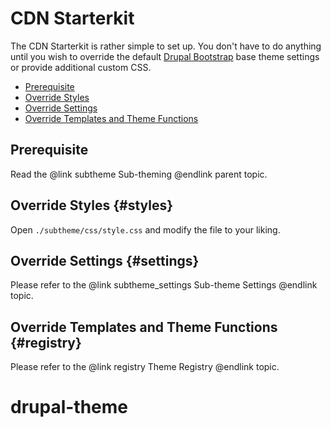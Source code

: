 <!-- @file Instructions on how to sub-theme the Drupal Bootstrap base theme using the CDN Starterkit. -->
<!-- @defgroup subtheme_cdn -->
<!-- @ingroup subtheme -->
# CDN Starterkit

The CDN Starterkit is rather simple to set up. You don't have to do anything
until you wish to override the default [Drupal Bootstrap] base theme settings
or provide additional custom CSS.

- [Prerequisite](#prerequisite)
- [Override Styles](#styles)
- [Override Settings](#settings)
- [Override Templates and Theme Functions](#registry)

## Prerequisite
Read the @link subtheme Sub-theming @endlink parent topic.

## Override Styles {#styles}
Open `./subtheme/css/style.css` and modify the file to your liking.

## Override Settings {#settings}
Please refer to the @link subtheme_settings Sub-theme Settings @endlink topic.

## Override Templates and Theme Functions {#registry}
Please refer to the @link registry Theme Registry @endlink topic.

[Drupal Bootstrap]: https://www.drupal.org/project/bootstrap
[Bootstrap Framework]: http://getbootstrap.com
[jsDelivr CDN]: http://www.jsdelivr.com
# drupal-theme

